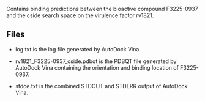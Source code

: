Contains binding predictions between the bioactive compound F3225-0937 and the cside search space on the virulence factor rv1821.

## Files

- log.txt is the log file generated by AutoDock Vina.

- rv1821_F3225-0937_cside.pdbqt is the PDBQT file generated by AutoDock Vina containing the orientation and binding location of F3225-0937.

- stdoe.txt is the combined STDOUT and STDERR output of AutoDock Vina.


